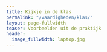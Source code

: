 ```yaml
---
title: Kijkje in de klas
permalink: "/vaardigheden/klas/"
layout: page-fullwidth
teaser: Voorbeelden uit de praktijk
header:
  image_fullwidth: laptop.jpg
---
```

